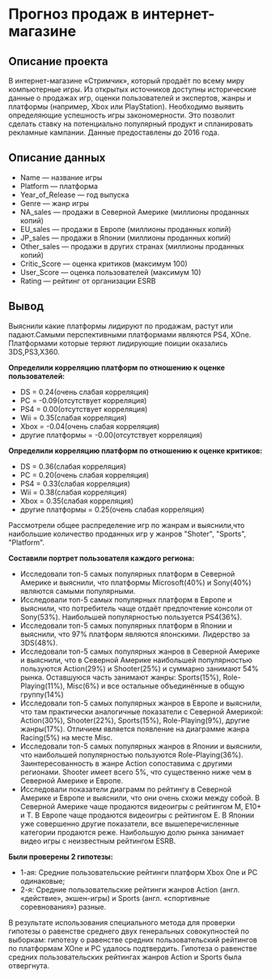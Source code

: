 # Прогноз продаж в интернет-магазине
## Описание проекта
В интернет-магазине «Стримчик», который продаёт по всему миру компьютерные игры. Из открытых источников доступны исторические данные о продажах игр, оценки пользователей и экспертов, жанры и платформы (например, Xbox или PlayStation). Необходимо выявить определяющие успешность игры закономерности. Это позволит сделать ставку на потенциально популярный продукт и спланировать рекламные кампании. Данные предоставлены до 2016 года.
## Описание данных
- Name — название игры
- Platform — платформа
- Year_of_Release — год выпуска
- Genre — жанр игры
- NA_sales — продажи в Северной Америке (миллионы проданных копий)
- EU_sales — продажи в Европе (миллионы проданных копий)
- JP_sales — продажи в Японии (миллионы проданных копий)
- Other_sales — продажи в других странах (миллионы проданных копий)
- Critic_Score — оценка критиков (максимум 100)
- User_Score — оценка пользователей (максимум 10)
- Rating — рейтинг от организации ESRB
## Вывод

Выяснили какие платформы лидируют по продажам, растут или падают.Самыми перспективными платформами являются PS4, XOne. Платформами которые теряют лидирующие поиции оказались 3DS,PS3,X360.

**Определили корреляцию платформ по отношению к оценке пользователей:**
- DS = 0.24(очень слабая корреляция)
- PC = -0.09(отсутствует корреляция)
- PS4 = 0.00(отсутствует корреляция)
- Wii = 0.35(слабая корреляция)
- Xbox = -0.04(очень слабая корреляция)
- другие платформы = -0.00(отсутствует корреляция)

**Определили корреляцию платформ по отношению к оценке критиков:**
- DS = 0.36(слабая корреляция)
- PC = 0.20(очень слабая корреляция)
- PS4 = 0.33(слабая корреляция)
- Wii = 0.38(слабая корреляция)
- Xbox = 0.35(слабая корреляция)
- другие платформы = 0.25(очень слабая корреляция)

Рассмотрели общее распределение игр по жанрам и выяснили,что наибольшие количество проданных игр у жанров "Shoter", "Sports", "Platform". 

**Составили портрет пользователя каждого региона:**
- Исследовали топ-5 самых популярных платформ в Северной Америке и выяснили, что платформы Microsoft(40%) и Sony(40%) являются самыми популярными.
- Исследовали топ-5 самых популярных платформ в Европе и выяснили, что потребитель чаще отдаёт предпочтение консоли от Sony(53%). Наибольшей популярностью пользуется PS4(36%).
- Исследовали топ-5 самых популярных платформ в Японии и выяснили, что 97% платформ являются японскими. Лидерство за 3DS(48%).
- Исследовали топ-5 самых популярных жанров в Северной Америке и выяснили, что в Северной Америке наибольшей популярностью пользуются Action(29%) и Shooter(25%) и суммарно занимают 54% рынка. Оставшуюся часть занимают жанры: Sports(15%), Role-Playing(11%), Misc(6%) и все остальные объединённые в общую группу(14%)
- Исследовали топ-5 самых популярных жанров в Европе и выяснили, что там практически аналогичные показатели с Северной Америкой: Action(30%), Shooter(22%), Sports(15%), Role-Playing(9%), другие жанры(17%). Отличием является появление на диаграмме жанра Racing(5%) на месте Misc.
- Исследовали топ-5 самых популярных жанров в Японии и выяснили, что наибольшей популярностью пользуются Role-Playing(36%). Заинтересованность в жанре Action сопоставима с другими регионами. Shooter имеет всего 5%, что существенно ниже чем в Северной Америке и Европе.
- Исследовали показатели диаграмм по рейтингу в Северной Америке и Европе и выяснили, что они очень схожи между собой. В Северной Америке чаще продаются видеоигры с рейтингом М, E10+ и T. В Европе чаще продаются видеоигры с рейтингом E. В Японии уже совершенно другие показатели, все вышеперечисленные категории продаются реже. Наибольшую долю рынка занимает видео игры с неизвестным рейтингом ESRB.

**Были проверены 2 гипотезы:**
- 1-ая: Средние пользовательские рейтинги платформ Xbox One и PC одинаковые;
- 2-я: Средние пользовательские рейтинги жанров Action (англ. «действие», экшен-игры) и Sports (англ. «спортивные соревнования») разные.

В результате использования специального метода для проверки гипотезы о равенстве среднего двух генеральных совокупностей по выборкам: гипотезу о равенстве средних пользовательский рейтингов по платформам XOne и PC удалось подтвердить. Гипотеза о равенстве средних пользовательских рейтингах жанров Action и Sports была отвергнута.
